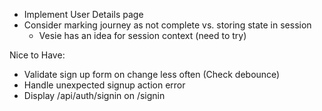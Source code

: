 - Implement User Details page
- Consider marking journey as not complete vs. storing state in session
  - Vesie has an idea for session context (need to try)

Nice to Have:

- Validate sign up form on change less often (Check debounce)
- Handle unexpected signup action error
- Display /api/auth/signin on /signin
